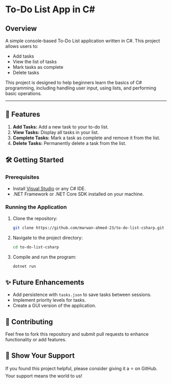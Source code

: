 # To-Do List App in C#

## Overview
A simple console-based To-Do List application written in C#. This project allows users to:
- Add tasks
- View the list of tasks
- Mark tasks as complete
- Delete tasks

This project is designed to help beginners learn the basics of C# programming, including handling user input, using lists, and performing basic operations.

---

## 🚀 Features

1. **Add Tasks:** Add a new task to your to-do list.
2. **View Tasks:** Display all tasks in your list.
3. **Complete Tasks:** Mark a task as complete and remove it from the list.
4. **Delete Tasks:** Permanently delete a task from the list.


## 🛠️ Getting Started

### Prerequisites

- Install [Visual Studio](https://visualstudio.microsoft.com/) or any C# IDE.
- .NET Framework or .NET Core SDK installed on your machine.

### Running the Application

1. Clone the repository:

    ```bash
    git clone https://github.com/marwan-ahmed-23/to-do-list-csharp.git
    ```

2. Navigate to the project directory:

    ```bash
    cd to-do-list-csharp
    ```

3. Compile and run the program:

    ```bash
    dotnet run
    ```

## ✨ Future Enhancements

- Add persistence with `tasks.json` to save tasks between sessions.
- Implement priority levels for tasks.
- Create a GUI version of the application.

## 🤝 Contributing
Feel free to fork this repository and submit pull requests to enhance functionality or add features.

## 🌟 Show Your Support
If you found this project helpful, please consider giving it a ⭐ on GitHub. Your support means the world to us!
